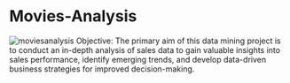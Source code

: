 # Movies-Analysis
![moviesanalysis](https://github.com/jnana027/Movies-Analysis/assets/120124430/b70ea9f3-949b-46ee-9a92-71663afe7866)
Objective:
The primary aim of this data mining project is to conduct an in-depth analysis of sales data to gain valuable insights into sales performance, identify emerging trends, and develop data-driven business strategies for improved decision-making.

